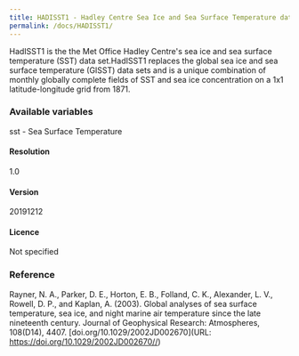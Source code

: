 ```yaml
---
title: HADISST1 - Hadley Centre Sea Ice and Sea Surface Temperature data set
permalink: /docs/HADISST1/
---
```

HadISST1 is the the Met Office Hadley Centre's sea ice and sea surface temperature (SST) data set.HadISST1 replaces the global sea ice and sea surface temperature (GISST) data sets and is a unique combination of monthly globally complete fields of SST and sea ice concentration on a 1x1 latitude-longitude grid from 1871.



### Available variables 

sst - Sea Surface Temperature 

#### Resolution 

1.0

#### Version

20191212

#### Licence


Not specified



### Reference

Rayner, N. A., Parker, D. E., Horton, E. B., Folland, C. K., Alexander, L. V., Rowell, D. P., and Kaplan, A. (2003). Global analyses of sea surface temperature, sea ice, and night marine air temperature since the late nineteenth century. Journal of Geophysical Research: Atmospheres, 108(D14), 4407. [doi.org/10.1029/2002JD002670](URL: https://doi.org/10.1029/2002JD002670//)
